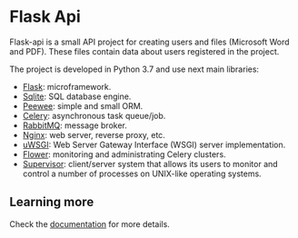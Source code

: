# Flask Api

Flask-api is a small API project for creating users and files (Microsoft Word and PDF). These files contain data about users registered in the project.

The project is developed in Python 3.7 and use next main libraries:

* [Flask][flask]: microframework.
* [Sqlite][sqlite]: SQL database engine.
* [Peewee][peewee]: simple and small ORM.
* [Celery][celery]: asynchronous task queue/job.
* [RabbitMQ][rabbitmq]: message broker.
* [Nginx][nginx]: web server, reverse proxy, etc.
* [uWSGI][uwsgi]: Web Server Gateway Interface (WSGI) server implementation.
* [Flower][flower]: monitoring and administrating Celery clusters.
* [Supervisor][supervisor]: client/server system that allows its users to monitor and control a number of processes on UNIX-like operating systems.

## Learning more

Check the [documentation][documentation] for more details.


[flask]: https://flask.palletsprojects.com
[sqlite]: https://www.sqlite.org
[peewee]: http://docs.peewee-orm.com/en/latest
[celery]: http://www.celeryproject.org
[rabbitmq]: https://www.rabbitmq.com
[nginx]: https://www.nginx.com
[uwsgi]: https://uwsgi-docs.readthedocs.io
[flower]: https://flower.readthedocs.io/en/latest
[supervisor]: http://supervisord.org
[documentation]: https://flask-api.readthedocs.io/en/latest/
